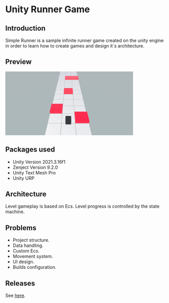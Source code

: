 # Unity Runner Game

## Introduction
Simple Runner is a sample infinite runner game created on the unity engine in order to learn how to create games and design it`s architecture.

## Preview

<img src="./Preview/preview.png" width="400" height="200" />

## Packages used
 - Unity Version 2021.3.16f1
 - Zenject Version 9.2.0
 - Unity Text Mesh Pro
 - Unity URP

## Architecture
Level gameplay is based on Ecs. Level progress is controlled by the state machine.

## Problems
 - Project structure.
 - Data handling.
 - Custom Ecs.
 - Movement system.
 - UI design.
 - Builds configuration. 

## Releases
See [here](https://github.com/JorgePerezGarcia/My-Runner).

